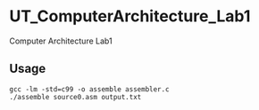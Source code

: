 # UT_ComputerArchitecture_Lab1
Computer Architecture Lab1

## Usage
```
gcc -lm -std=c99 -o assemble assembler.c
./assemble source0.asm output.txt
```
